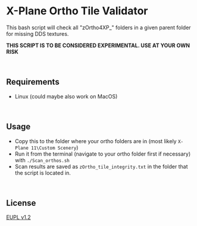 # X-Plane Ortho Tile Validator

This bash script will check all "zOrtho4XP_" folders in a given parent folder for missing DDS textures.

**THIS SCRIPT IS TO BE CONSIDERED EXPERIMENTAL. USE AT YOUR OWN RISK**  

&nbsp;

## Requirements

- Linux (could maybe also work on MacOS)

&nbsp;

## Usage

- Copy this to the folder where your ortho folders are in (most likely `X-Plane 11\Custom Scenery`)
- Run it from the terminal (navigate to your ortho folder first if necessary) with `./Scan_orthos.sh`
- Scan results are saved as `zOrtho_tile_integrity.txt` in the folder that the script is located in.

&nbsp;

## License

[EUPL v1.2](https://github.com/JT8D-17/x-plane-utility-scripts/blob/master/license.md)